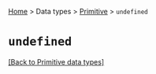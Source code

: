 [Home](../README.md#playing-with-javascript-and-nodejs) > Data types > [Primitive](primitive-types.md) > `undefined` 

# `undefined`

[[Back to Primitive data types]](primitive-types.md)